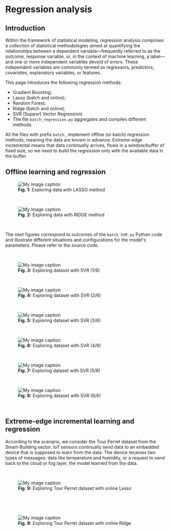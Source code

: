 # Regression analysis

## Introduction

Within the framework of statistical modeling, regression analysis comprises a collection of statistical methodologies aimed at quantifying the relationships between a dependent variable—frequently referred to as the outcome, response variable, or, in the context of machine learning, a label—and one or more independent variables devoid of errors. These independent variables are commonly termed as regressors, predictors, covariates, explanatory variables, or features.

This page introduces the following regression methods:

- Gradient Boosting;
- Lasso (batch and online);
- Random Forest;
- Ridge (batch and online);
- SVR (Support Vector Regression)
- The file `batch_regression.py` aggregates and compiles different methods.

All the files with prefix `batch_` implement offline (or batch) regression methods, meaning the data are known in advance. Extreme-edge incremental means that data continually arrives, flows in a window/buffer of fixed size, so we need to build the regression only with the available data in the buffer.

## Offline learning and regression

<figure>
  <img src="Images/LASSO.png" alt="My image caption">
  <figcaption><b>Fig. 1:</b> Exploring data with LASSO method</figcaption>
</figure>

  <p>  <br></p>
<figure>
  <img src="Images/RIDGE.png" alt="My image caption">
  <figcaption><b>Fig. 2:</b> Exploring data with RIDGE method</figcaption>
</figure>

  <p>  <br></p>

  The next figures correspond to outcomes of the `batch_SVR.py` Python code and illustrate different situations and configurations for the model's parameters. Please refer to the source code.

 <p>  <br></p>
  <figure>
  <img src="Images/SVR_1.png" alt="My image caption">
  <figcaption><b>Fig. 3:</b> Exploring dataset with SVR (1/6)</figcaption>
</figure>

 <p>  <br></p>
  <figure>
  <img src="Images/SVR_2.png" alt="My image caption">
  <figcaption><b>Fig. 4:</b> Exploring dataset with SVR (2/6)</figcaption>
</figure>

 <p>  <br></p>
  <figure>
  <img src="Images/SVR_3.png" alt="My image caption">
  <figcaption><b>Fig. 5:</b> Exploring dataset with SVR (3/6)</figcaption>
</figure>

 <p>  <br></p>
  <figure>
  <img src="Images/SVR_4.png" alt="My image caption">
  <figcaption><b>Fig. 6:</b> Exploring dataset with SVR (4/6)</figcaption>
</figure>

 <p>  <br></p>
  <figure>
  <img src="Images/SVR_5.png" alt="My image caption">
  <figcaption><b>Fig. 7:</b> Exploring dataset with SVR (5/6)</figcaption>
</figure>

 <p>  <br></p>
  <figure>
  <img src="Images/SVR_6.png" alt="My image caption">
  <figcaption><b>Fig. 8:</b> Exploring dataset with SVR (6/6)</figcaption>
</figure>
  <p>  <br></p>

## Extreme-edge incremental learning and regression

According to the scenario, we consider the Tour Perret dataset from the Smart-Building sector. IoT sensors continually send data to an embedded device that is supposed to learn from the data. The device receives two types of messages: data like temperature and humidity, or a request to send back to the cloud or fog layer, the model learned from the data.

<p>  <br></p>
  <figure>
  <img src="Images/online_lasso.png" alt="My image caption">
  <figcaption><b>Fig. 9:</b> Exploring Tour Perret dataset with online Lasso</figcaption>
</figure>
  <p>  <br></p>

  <p>  <br></p>
  <figure>
  <img src="Images/online_ridge.png" alt="My image caption">
  <figcaption><b>Fig. 8:</b> Exploring Tour Perret dataset with online Ridge</figcaption>
</figure>
  <p>  <br></p>
